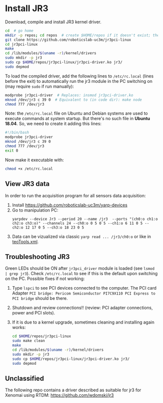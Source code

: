 # Install JR3

Download, compile and install JR3 kernel driver.
```bash
cd  # go home
mkdir -p repos; cd repos  # create $HOME/repos if it doesn't exist; then, enter it
git clone https://github.com/roboticslab-uc3m/jr3pci-linux
cd jr3pci-linux
make
cd /lib/modules/$(uname -r)/kernel/drivers
sudo mkdir -p jr3
sudo cp $HOME/repos/jr3pci-linux/jr3pci-driver.ko jr3/
sudo depmod
```

To load the compiled driver, add the following lines to `/etc/rc.local` (lines before the exit) to automatically run the jr3 module in the PC switching on (may require `sudo` if run manually):

```bash
modprobe jr3pci-driver  # Replaces: insmod jr3pci-driver.ko
mknod /dev/jr3 c 39 0  # Equivalent to (in code dir): make node
chmod 777 /dev/jr3
```
Note: the `/etc/rc.local` file on Ubuntu and Debian systems are used to execute commands at system startup. But there's no such file in **Ubuntu 18.04**. So, we need to create it adding this lines:

```bash
#!/bin/bash
modprobe jr3pci-driver
mknod /dev/jr3 c 39 0 
chmod 777 /dev/jr3
exit 0
```
Now make it executable with:

```bash
chmod +x /etc/rc.local
```

## View JR3 data

In order to  run the acquisition program for all sensors data acquisition:
1. Install https://github.com/roboticslab-uc3m/yarp-devices
1. Go to manipulation PC:
   ```
   yarpdev --device Jr3 --period 20 --name /jr3  --ports "(ch0:o ch1:o ch2:o ch3:o)" --channels 24 --ch0:o 0 5 0 5 --ch1:o 6 11 0 5 --ch2:o 12 17 0 5 --ch3:o 18 23 0 5
   ```
1. Data can be vizualized via classic `yarp read ... /jr3/ch0:o` or like in [teoTools.xml](https://github.com/roboticslab-uc3m/teo-configuration-files/blob/762ebe5079e05da38602e21e2feccd9901d8513d/share/teoTools/scripts/teoTools.xml#L44-L71).

## Troubleshooting JR3

Green LEDs should be ON after `jr3pci_driver` module is loaded (see `lsmod | grep jr3`). Check `/etc/rc.local` to see if this is the default upon switching on the PC. Possible fixes if not working:

1. Type `lspci` to see PCI devices connected to the computer. The PCI card Adapter `PCI bridge: Pericom Semiconductor PI7C9X110 PCI Express to PCI bridge` should be there.

1. Shutdown and review connections!! (review: PCI adapter connections, power and PCI slots).

1. If it is due to a kernel upgrade, sometimes cleaning and installing again works:
   ```bash 
   cd $HOME/repos/jr3pci-linux
   sudo make clean
   make
   cd /lib/modules/$(uname -r)/kernel/drivers
   sudo mkdir -p jr3
   sudo cp $HOME/repos/jr3pci-linux/jr3pci-driver.ko jr3/
   sudo depmod
   ```

## Unclassified
The following repo contains a driver described as suitable for jr3 for Xenomai using RTDM: https://github.com/wdomski/jr3
